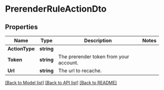 # PrerenderRuleActionDto

## Properties

Name | Type | Description | Notes
------------ | ------------- | ------------- | -------------
**ActionType** | **string** |  | 
**Token** | **string** | The prerender token from your account. | 
**Url** | **string** | The url to recache. | 

[[Back to Model list]](../README.md#documentation-for-models) [[Back to API list]](../README.md#documentation-for-api-endpoints) [[Back to README]](../README.md)


